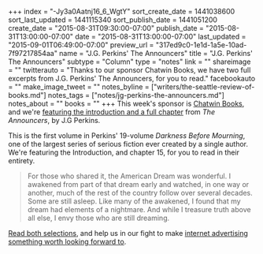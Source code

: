 +++
index = "-Jy3a0Aatnj16_6_WgtY"
sort_create_date = 1441038600
sort_last_updated = 1441115340
sort_publish_date = 1441051200
create_date = "2015-08-31T09:30:00-07:00"
publish_date = "2015-08-31T13:00:00-07:00"
date = "2015-08-31T13:00:00-07:00"
last_updated = "2015-09-01T06:49:00-07:00"
preview_url = "317ed9c0-1e1d-1a5e-10ad-7f97217854aa"
name = "J.G. Perkins' The Announcers"
title = "J.G. Perkins' The Announcers"
subtype = "Column"
type = "notes"
link = ""
shareimage = ""
twitterauto = "Thanks to our sponsor Chatwin Books, we have two full excerpts from J.G. Perkins' The Announcers, for you to read."
facebookauto = ""
make_image_tweet = ""
notes_byline = ["writers/the-seattle-review-of-books.md"]
notes_tags = ["notes/jg-perkins-the-announcers.md"]
notes_about = ""
books = ""
+++
This week's sponsor is [Chatwin Books](http://www.chatwinbooks.com/), and we're <a href="/sponsorships/">featuring the introduction and a full chapter</a> from _The Announcers_, by J.G Perkins.

This is the first volume in Perkins' 19-volume _Darkness Before Mourning_, one of the largest series of serious fiction ever created by a single author. We're featuring the Introduction, and chapter 15, for you to read in their entirety. 


<blockquote>
For those who shared it, the American Dream was wonderful. I awakened from part of that dream early and watched, in one way or another, much of the rest of the country follow over several decades. Some are still asleep. Like many of the awakened, I found that my dream had elements of a nightmare. And while I treasure truth above all else, I envy those who are still dreaming.
</blockquote>

<a href="/sponsorships/">Read both selections</a>, and help us in our fight to make <a href="http://seattlereviewofbooks.com/notes/2015/08/05/help-us-make-internet-advertisements-100-percent-less-terrible/">internet advertising something worth looking forward to</a>. 